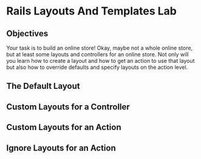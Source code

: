 # Rails Layouts And Templates Lab

## Objectives

Your task is to build an online store! Okay, maybe not a whole online store, but
at least some layouts and controllers for an online store. Not only will you
learn how to create a layout and how to get an action to use that layout but
also how to override defaults and specify layouts on the action level.

## The Default Layout

<!-- 1. Make a new controller called `StaticController`.

2. Create a home view with an `h2` that says "Welcome to Flatiron Widgets" and a
   new action in `StaticController` called `home`. -->

<!-- 3. Create a default application layout at the correct location, and add an `h1`
   to it that says "Flatiron Widgets Store". This is for the main site's welcome
   bar. -->

## Custom Layouts for a Controller
<!-- 
1. Create a new controller called `StoreAdminController`.

2. We want this controller to use a new layout called `admin`. This layout
   should have an `h1` that says "Flatiron Widgets: Admin".

3. Create a home view layout for `StoreAdminController` with an `h2` that says
   "Welcome Flatiron Admin".

4. Get your newly created action to use the `admin` template. -->

## Custom Layouts for an Action

<!-- 1. Create a new view for `StoreAdminController` called `orders` with an `h2` that
   says "Welcome to Flatiron Open Orders". Also add an `ol` with a few `li`
   elements containing fake orders. -->

<!-- 2. Now you should create a new layout called `order_administration` and add an
   `h1` that says "Flatiron Widgets: Open Orders". -->

<!-- 3. At this point, the `store_admin#orders` action will use the `admin` layout
   you defined earlier, but we need it to use the new `order_administration`
   layout. The trick is we want only the `store_admin#orders` action to use the
   `order_administration` layout, and we want to keep the `admin` layout as the
   default for the other actions in `StoreAdminController`. -->

## Ignore Layouts for an Action

<!-- 1. Create a new action in `StoreAdminController` called `invoice`, and insert an
   `h1` that says "Your Invoice". -->

<!-- 2. This action is assigned the default layout for the controller, `admin`, but
   we don't want it to use any layout at all (while also not affecting the layouts
   assigned to other actions in the controller). -->

